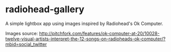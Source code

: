 # radiohead-gallery
A simple lightbox app using images inspired by Radiohead's Ok Computer.  

Images source:  http://pitchfork.com/features/ok-computer-at-20/10028-twelve-visual-artists-interpret-the-12-songs-on-radioheads-ok-computer/?mbid=social_twitter
